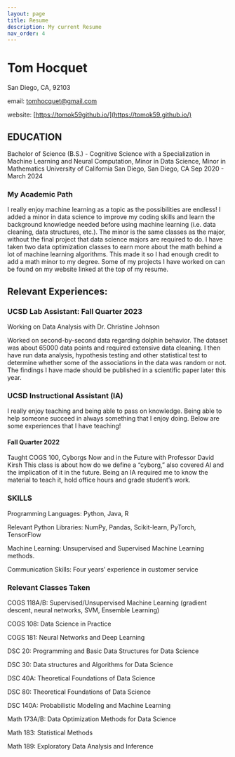 ```yaml
---
layout: page
title: Resume
description: My current Resume
nav_order: 4
---
```


# Tom Hocquet

San Diego, CA, 92103

email: [tomhocquet@gmail.com](tomhocquet@gmail.com)

website: [https://tomok59github.io/](https://tomok59.github.io/)

## EDUCATION
Bachelor of Science (B.S.) - Cognitive Science with a Specialization in Machine Learning and Neural Computation, Minor in Data Science, Minor in Mathematics
University of California San Diego, San Diego, CA        	             Sep 2020 - March 2024

### My Academic Path
I really enjoy machine learning as a topic as the possibilities are endless! I added a minor in data science to improve my coding skills and learn the background knowledge needed before using machine learning (i.e. data cleaning, data structures, etc.). The minor is the same classes as the major, without the final project that data science majors are required to do. I have taken two data optimization classes to earn more about the math behind a lot of machine learning algorithms. This made it so I had enough credit to add a math minor to my degree. Some of my projects I have worked on can be found on my website linked at the top of my resume.

## Relevant Experiences:

### UCSD Lab Assistant: Fall Quarter 2023
Working on Data Analysis with Dr. Christine Johnson

Worked on second-by-second data regarding dolphin behavior. The dataset was about 65000 data points and required extensive data cleaning. I then have run data analysis, hypothesis testing and other statistical test to determine whether some of the associations in the data was random or not. The findings I have made should be published in a scientific paper later this year. 

### UCSD Instructional Assistant (IA)
I really enjoy teaching and being able to pass on knowledge. Being able to help someone succeed in always something that I enjoy doing. Below are some experiences that I have teaching!
#### Fall Quarter 2022
Taught COGS 100, Cyborgs Now and in the Future with Professor David Kirsh
This class is about how do we define a “cyborg,” also covered AI and the implication of it in the future. Being an IA required me to know the material to teach it, hold office hours and grade student’s work.

### SKILLS
Programming Languages: Python, Java, R

Relevant Python Libraries: NumPy, Pandas, Scikit-learn, PyTorch, TensorFlow

Machine Learning: Unsupervised and Supervised Machine Learning methods. 

Communication Skills: Four years’ experience in customer service


### Relevant Classes Taken
COGS 118A/B: Supervised/Unsupervised Machine Learning (gradient descent, neural networks, SVM, Ensemble Learning)

COGS 108: Data Science in Practice

COGS 181: Neural Networks and Deep Learning

DSC 20: Programming and Basic Data Structures for Data Science

DSC 30: Data structures and Algorithms for Data Science

DSC 40A: Theoretical Foundations of Data Science

DSC 80: Theoretical Foundations of Data Science

DSC 140A: Probabilistic Modeling and Machine Learning

Math 173A/B: Data Optimization Methods for Data Science

Math 183: Statistical Methods

Math 189: Exploratory Data Analysis and Inference
